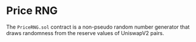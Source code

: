 # Price RNG
The `PriceRNG.sol` contract is a non-pseudo random number generator that draws randomness from the reserve values of UniswapV2 pairs.